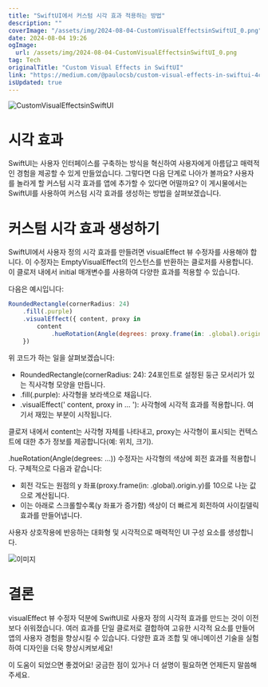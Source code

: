 ```yaml
---
title: "SwiftUI에서 커스텀 시각 효과 적용하는 방법"
description: ""
coverImage: "/assets/img/2024-08-04-CustomVisualEffectsinSwiftUI_0.png"
date: 2024-08-04 19:26
ogImage: 
  url: /assets/img/2024-08-04-CustomVisualEffectsinSwiftUI_0.png
tag: Tech
originalTitle: "Custom Visual Effects in SwiftUI"
link: "https://medium.com/@paulocsb/custom-visual-effects-in-swiftui-4c088c7cb20f"
isUpdated: true
---
```





![CustomVisualEffectsinSwiftUI](/assets/img/2024-08-04-CustomVisualEffectsinSwiftUI_0.png)

# 시각 효과

SwiftUI는 사용자 인터페이스를 구축하는 방식을 혁신하여 사용자에게 아름답고 매력적인 경험을 제공할 수 있게 만들었습니다. 그렇다면 다음 단계로 나아가 볼까요? 사용자를 놀라게 할 커스텀 시각 효과를 앱에 추가할 수 있다면 어떨까요? 이 게시물에서는 SwiftUI를 사용하여 커스텀 시각 효과를 생성하는 방법을 살펴보겠습니다.

# 커스텀 시각 효과 생성하기

<div class="content-ad"></div>

SwiftUI에서 사용자 정의 시각 효과를 만들려면 visualEffect 뷰 수정자를 사용해야 합니다. 이 수정자는 EmptyVisualEffect의 인스턴스를 반환하는 클로저를 사용합니다. 이 클로저 내에서 initial 매개변수를 사용하여 다양한 효과를 적용할 수 있습니다.

다음은 예시입니다:

```js
RoundedRectangle(cornerRadius: 24)
    .fill(.purple)
    .visualEffect({ content, proxy in
        content
            .hueRotation(Angle(degrees: proxy.frame(in: .global).origin.y / 10))
    })
```

위 코드가 하는 일을 살펴보겠습니다:

<div class="content-ad"></div>

- RoundedRectangle(cornerRadius: 24): 24포인트로 설정된 둥근 모서리가 있는 직사각형 모양을 만듭니다.
- .fill(.purple): 사각형을 보라색으로 채웁니다.
- .visualEffect(' content, proxy in … '): 사각형에 시각적 효과를 적용합니다. 여기서 재밌는 부분이 시작됩니다.

클로저 내에서 content는 사각형 자체를 나타내고, proxy는 사각형이 표시되는 컨텍스트에 대한 추가 정보를 제공합니다(예: 위치, 크기).

.hueRotation(Angle(degrees: …)) 수정자는 사각형의 색상에 회전 효과를 적용합니다. 구체적으로 다음과 같습니다:

- 회전 각도는 원점의 y 좌표(proxy.frame(in: .global).origin.y)를 10으로 나눈 값으로 계산됩니다.
- 이는 아래로 스크롤할수록(y 좌표가 증가함) 색상이 더 빠르게 회전하여 사이킬델릭 효과를 만들어냅니다.

<div class="content-ad"></div>

사용자 상호작용에 반응하는 대화형 및 시각적으로 매력적인 UI 구성 요소를 생성합니다.

![이미지](https://miro.medium.com/v2/resize:fit:1400/1*gq4VX2QKH3G_o9vFh5JWXA.gif)

# 결론

visualEffect 뷰 수정자 덕분에 SwiftUI로 사용자 정의 시각적 효과를 만드는 것이 이전보다 쉬워졌습니다. 여러 효과를 단일 클로저로 결합하여 고유한 시각적 요소를 만들어 앱의 사용자 경험을 향상시킬 수 있습니다. 다양한 효과 조합 및 애니메이션 기술을 실험하여 디자인을 더욱 향상시켜보세요!

<div class="content-ad"></div>

이 도움이 되었으면 좋겠어요! 궁금한 점이 있거나 더 설명이 필요하면 언제든지 말씀해주세요.